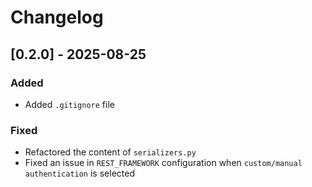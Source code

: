 # Changelog

## [0.2.0] - 2025-08-25
### Added
- Added `.gitignore` file

### Fixed
- Refactored the content of `serializers.py`
- Fixed an issue in `REST_FRAMEWORK` configuration when `custom/manual authentication` is selected
